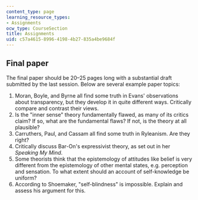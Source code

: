```yaml
---
content_type: page
learning_resource_types:
- Assignments
ocw_type: CourseSection
title: Assignments
uid: c57a4615-8996-4198-4b27-835a4be9684f
---
```


Final paper
-----------

The final paper should be 20–25 pages long with a substantial draft submitted by the last session. Below are several example paper topics:

1.  Moran, Boyle, and Byrne all find some truth in Evans' observations about transparency, but they develop it in quite different ways. Critically compare and contrast their views.
2.  Is the "inner sense" theory fundamentally flawed, as many of its critics claim? If so, what are the fundamental flaws? If not, is the theory at all plausible?
3.  Carruthers, Paul, and Cassam all find some truth in Ryleanism. Are they right?
4.  Critically discuss Bar-On's expressivist theory, as set out in her _Speaking My Mind_.
5.  Some theorists think that the epistemology of attitudes like belief is very different from the epistemology of other mental states, e.g. perception and sensation. To what extent should an account of self-knowledge be uniform?
6.  According to Shoemaker, "self-blindness" is impossible. Explain and assess his argument for this.